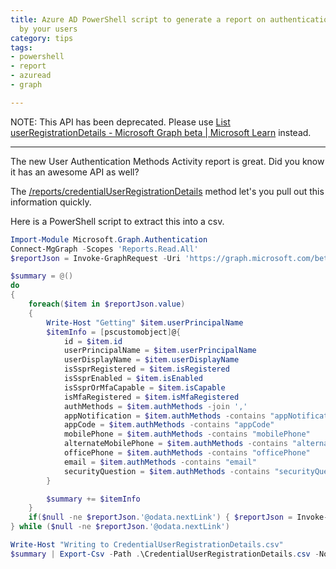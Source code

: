```yaml
---
title: Azure AD PowerShell script to generate a report on authentication methods registered
  by your users
category: tips
tags:
- powershell
- report
- azuread
- graph

---
```


NOTE: This API has been deprecated. Please use [List userRegistrationDetails - Microsoft Graph beta | Microsoft Learn](https://learn.microsoft.com/en-us/graph/api/authenticationmethodsroot-list-userregistrationdetails?view=graph-rest-beta&tabs=http) instead.

***

The new User Authentication Methods Activity report is great. Did you know it has an awesome API as well?

The [/reports/credentialUserRegistrationDetails](https://docs.microsoft.com/en-us/graph/api/resources/credentialuserregistrationdetails?view=graph-rest-beta&preserve-view=true) method let's you pull out this information quickly.

Here is a PowerShell script to extract this into a csv.

```powershell
Import-Module Microsoft.Graph.Authentication
Connect-MgGraph -Scopes 'Reports.Read.All'
$reportJson = Invoke-GraphRequest -Uri 'https://graph.microsoft.com/beta/reports/credentialUserRegistrationDetails?$top=1000' -Method GET

$summary = @()
do
{
    foreach($item in $reportJson.value)
    {
        Write-Host "Getting" $item.userPrincipalName
        $itemInfo = [pscustomobject]@{
            id = $item.id
            userPrincipalName = $item.userPrincipalName
            userDisplayName = $item.userDisplayName
            isSsprRegistered = $item.isRegistered
            isSsprEnabled = $item.isEnabled
            isSsprOrMfaCapable = $item.isCapable
            isMfaRegistered = $item.isMfaRegistered
            authMethods = $item.authMethods -join ','
            appNotification = $item.authMethods -contains "appNotification"
            appCode = $item.authMethods -contains "appCode"
            mobilePhone = $item.authMethods -contains "mobilePhone"
            alternateMobilePhone = $item.authMethods -contains "alternateMobilePhone"
            officePhone = $item.authMethods -contains "officePhone"
            email = $item.authMethods -contains "email"
            securityQuestion = $item.authMethods -contains "securityQuestion"
        }

        $summary += $itemInfo
    }
    if($null -ne $reportJson.'@odata.nextLink') { $reportJson = Invoke-GraphRequest -Uri $reportJson.'@odata.nextLink' }
} while ($null -ne $reportJson.'@odata.nextLink') 

Write-Host "Writing to CredentialUserRegistrationDetails.csv"
$summary | Export-Csv -Path .\CredentialUserRegistrationDetails.csv -NoTypeInformation
```